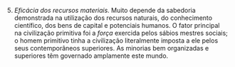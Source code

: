 ﻿5. *Eficácia dos recursos materiais.* Muito depende da sabedoria demonstrada na utilização dos recursos naturais, do conhecimento científico, dos bens de capital e potenciais humanos. O fator principal na civilização primitiva foi a *força* exercida pelos sábios mestres sociais; o homem primitivo tinha a civilização literalmente imposta a ele pelos seus contemporâneos superiores. As minorias bem organizadas e superiores têm governado amplamente este mundo.